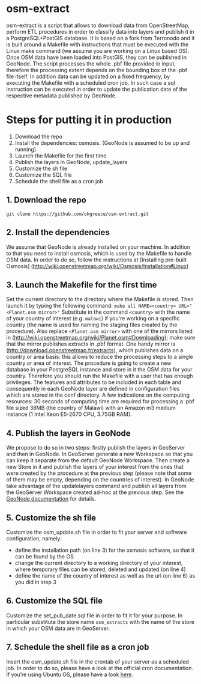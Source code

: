 # osm-extract
osm-extract is a script that allows to download data from OpenStreetMap, perform ETL procedures in order to classify data into layers and publish it in a PostgreSQL+PostGIS database.
It is based on a fork from Terronodo and it is built around a Makefile with instructions that must be executed with the Linux make command (we assume you are working on a Linux based OS).
Once OSM data have been loaded into PostGIS, they can be published in GeoNode. 
The script processes the whole .pbf file provided in input, therefore the processing extent depends on the bounding box of the .pbf file itself.
In addition data can be updated on a fixed frequency, by executing the Makefile with a scheduled cron job. In such case a sql instruction can be executed in order to update the publication date of the respective metadata published by GeoNode.

# Steps for putting it in production
1. Download the repo
2. Install the dependencies: osmosis. (GeoNode  is assumed to be up and running)
3. Launch the Makefile for the first time
4. Publish the layers in GeoNode, update_layers
5. Customize the sh file
6. Customize the SQL file 
7. Schedule the shell file as a cron job

## 1. Download the repo
`git clone https://github.com/okgreece/osm-extract.git`

## 2. Install the dependencies
We assume that GeoNode is already installed on your machine.
In addition to that you need to install osmosis, which is used by the Makefile to handle OSM data.
In order to do so, follow the instructions at [Installing pre-built Osmosis] (http://wiki.openstreetmap.org/wiki/Osmosis/Installation#Linux)

## 3. Launch the Makefile for the first time
Set the current directory to the directory where the Makefile is stored.
Then launch it by typing the following command:
`make all NAME=<country> URL="<Planet.osm mirror>"`
Substitute in the command `<country>` with the name of your country of interest (e.g. `malawi`) if you're working on a specific country (the name is used for naming the staging files created by the procedure).
Also replace `<Planet.osm mirror>` with one of the mirrors listed in (http://wiki.openstreetmap.org/wiki/Planet.osm#Downloading); make sure that the mirror publishes extracts in .pbf format. One handy mirror is (http://download.openstreetmap.fr/extracts), which publishes data on a country or area basis: this allows to reduce the processing steps to a single country or area of interest.
The procedure is going to create a new database in your PostgreSQL instance and store in it the OSM data for your country. Therefore you should run the Makefile with a user that has enough privileges.
The features and attributes to be included in each table and consequently in each GeoNode layer are defined in configuration files which are stored in the conf directory.
A few indications on the computing resources: 30 seconds of computing time are required for processing a .pbf file sized 38MB (the country of Malawi) with an Amazon m3 medium instance (1 Intel Xeon E5-2670 CPU, 3.75GB RAM).

## 4. Publish the layers in GeoNode
We propose to do so in two steps: firstly publish the layers in GeoServer and then in GeoNode. 
In GeoServer generate a new Workspace so that you can keep it separate from the default GeoNode Workspace. Then create a new Store in it and publish the layers of your interest from the ones that were created by the procedure at the previous step (please note that some of them may be empty, depending on the countries of interest).
In GeoNode take advantage of the updatelayers command and publish all layers from the GeoServer Workspace created ad-hoc at the previous step. See the [GeoNode documentation]( http://docs.geonode.org/en/master/tutorials/admin/admin_mgmt_commands/) for details.

## 5. Customize the sh file
Customize the osm_update.sh file in order to fit your server and software configuration, namely:
* define the installation path (on line 3) for the osmosis software, so that it can be found by the OS
* change the current directory to a working directory of your interest, where temporary files can be stored, deleted and updated (on line 4)
* define the name of the country of interest as well as the url (on line 6) as you did in step 3

## 6. Customize the SQL file
Customize the set_pub_date.sql file in order to fit it for your purpose. In particular substitute the store name `osm_extracts` with the name of the store in which your OSM data are in GeoServer.

## 7. Schedule the shell file as a cron job
Insert the osm_update.sh file in the crontab of your server as a scheduled job. In order to do so, please have a look at the official cron documentation. If you’re using Ubuntu OS, please have a look [here](https://help.ubuntu.com/community/CronHowto).
